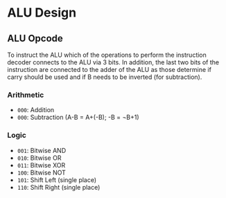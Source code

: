 # ALU Design

## ALU Opcode
To instruct the ALU which of the operations to perform the instruction decoder connects to the ALU via 3 bits. In addition, the last two bits of the instruction are connected to the adder of the ALU as those determine if carry should be used and if B needs to be inverted (for subtraction).

### Arithmetic
- `000`: Addition
- `000`: Subtraction (A-B = A+(-B); -B = &not;B+1)

### Logic
- `001`: Bitwise AND
- `010`: Bitwise OR
- `011`: Bitwise XOR
- `100`: Bitwise NOT
- `101`: Shift Left (single place)
- `110`: Shift Right (single place)
